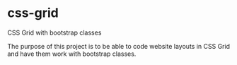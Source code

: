 # css-grid
CSS Grid with bootstrap classes

The purpose of this project is to be able to code website layouts in CSS Grid and have them work with bootstrap classes.
